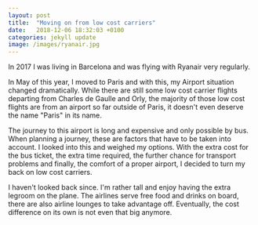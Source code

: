 ```yaml
---
layout: post
title:  "Moving on from low cost carriers"
date:   2018-12-06 18:32:03 +0100
categories: jekyll update
image: /images/ryanair.jpg
---
```

In 2017 I was living in Barcelona and was flying with Ryanair very regularly.

In May of this year, I moved to Paris and with this, my Airport situation changed dramatically.
While there are still some low cost carrier flights departing from Charles de Gaulle and Orly,
the majority of those low cost flights are from an airport so far outside of Paris,
it doesn't even deserve the name "Paris" in its name.

The journey to this airport is long and expensive and only possible by bus.
When planning a journey, these are factors that have to be taken into account.
I looked into this and weighed my options. With the extra cost for the bus ticket,
the extra time required, the further chance for transport problems and finally,
the comfort of a proper airport, I decided to turn my back on low cost carriers.

I haven't looked back since. I'm rather tall and enjoy having the extra legroom on the plane.
The airlines serve free food and drinks on board, there are also airline lounges to take advantage off.
Eventually, the cost difference on its own is not even that big anymore.